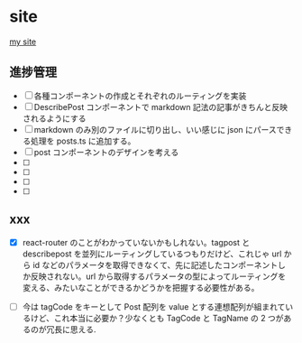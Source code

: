 # site

[my site](https://mie998.github.io/portfolio/)

## 進捗管理

- [ ] 各種コンポーネントの作成とそれぞれのルーティングを実装
- [ ] DescribePost コンポーネントで markdown 記法の記事がきちんと反映されるようにする
- [ ] markdown のみ別のファイルに切り出し、いい感じに json にパースできる処理を posts.ts に追加する。
- [ ] post コンポーネントのデザインを考える
- [ ]
- [ ]
- [ ]
- [ ]

## xxx

- [x] react-router のことがわかっていないかもしれない。tagpost と describepost を並列にルーティングしているつもりだけど、これじゃ url から id などのパラメータを取得できなくて、先に記述したコンポーネントしか反映されない。url から取得するパラメータの型によってルーティングを変える、みたいなことができるかどうかを把握する必要性がある。

- [ ] 今は tagCode をキーとして Post 配列を value とする連想配列が組まれているけど、これ本当に必要か？少なくとも TagCode と TagName の 2 つがあるのが冗長に思える.
